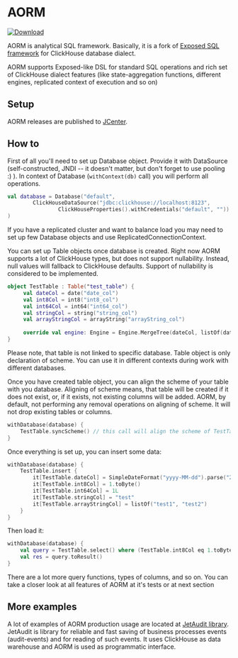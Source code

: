 # AORM

[ ![Download](https://api.bintray.com/packages/tanvd/aorm/aorm/images/download.svg) ](https://bintray.com/tanvd/aorm/aorm/_latestVersion)

AORM is analytical SQL framework. Basically, it is a fork of [Exposed SQL framework](https://github.com/JetBrains/Exposed) for ClickHouse database dialect.

AORM supports Exposed-like DSL for standard SQL operations and rich set of ClickHouse dialect features (like state-aggregation functions, different engines, replicated context of execution and so on)


## Setup

AORM releases are published to [JCenter](https://bintray.com/tanvd/aorm/aorm).

## How to

First of all you'll need to set up Database object. Provide it with DataSource (self-constructed, JNDI -- it doesn't matter, but don't forget to use pooling :) ). In context of Database (`withContext(db)` call) you will perform all operations.

```kotlin
val database = Database("default",
        ClickHouseDataSource("jdbc:clickhouse://localhost:8123",
                ClickHouseProperties().withCredentials("default", ""))
)
```

If you have a replicated cluster and want to balance load you may need to set up few Database objects and use ReplicatedConnectionContext.

You can set up Table objects once database is created. Right now AORM supports a lot of ClickHouse types, but does not support nullability. Instead, null values will fallback to ClickHouse defaults. Support of nullability is considered to be implemented.

```kotlin
object TestTable : Table("test_table") {
     val dateCol = date("date_col")
     val int8Col = int8("int8_col")
     val int64Col = int64("int64_col")
     val stringCol = string("string_col")
     val arrayStringCol = arrayString("arrayString_col")
 
     override val engine: Engine = Engine.MergeTree(dateCol, listOf(dateCol))
}
 ```

Please note, that table is not linked to specific database. Table object is only declaration of scheme. You can use it in different contexts during work with different databases.

Once you have created table object, you can align the scheme of your table with you database. Aligning of scheme means, that table will be created if it does not exist, or, if it exists, not existing columns will be added. AORM, by default, not performing any removal operations on aligning of scheme. It will not drop existing tables or columns.

```kotlin
withDatabase(database) {
    TestTable.syncScheme() // this call will align the scheme of TestTable in a database
}
```

Once everything is set up, you can insert some data:

```kotlin
withDatabase(database) {
    TestTable.insert {
        it[TestTable.dateCol] = SimpleDateFormat("yyyy-MM-dd").parse("2000-01-01")
        it[TestTable.int8Col] = 1.toByte()
        it[TestTable.int64Col] = 1L
        it[TestTable.stringCol] = "test"
        it[TestTable.arrayStringCol] = listOf("test1", "test2")
    }
}
```

Then load it:

```kotlin
withDatabase(database) {
    val query = TestTable.select() where (TestTable.int8Col eq 1.toByte())
    val res = query.toResult()
}
```

There are a lot more query functions, types of columns, and so on. You can take a closer look at all features of AORM at it's tests or at next section


## More examples

A lot of examples of AORM production usage are located at [JetAudit library](https://github.com/TanVD/JetAudit). JetAudit is library for reliable and fast saving of business processes events (audit-events) and for reading of such events. It uses ClickHouse as data warehouse and AORM is used as programmatic interface.
